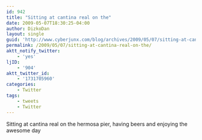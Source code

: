 ```yaml
---
id: 942
title: "Sitting at cantina real on the"
date: 2009-05-07T18:30:25-04:00
author: DizkoDan
layout: single
guid: 'http://www.cyberjunx.com/blog/archives/2009/05/07/sitting-at-cantina-real-on-the/'
permalink: /2009/05/07/sitting-at-cantina-real-on-the/
aktt_notify_twitter:
    - 'yes'
ljID:
    - '904'
aktt_twitter_id:
    - '1731705960'
categories:
    - Twitter
tags:
    - tweets
    - Twitter
---
```


Sitting at cantina real on the hermosa pier, having beers and enjoying the awesome day